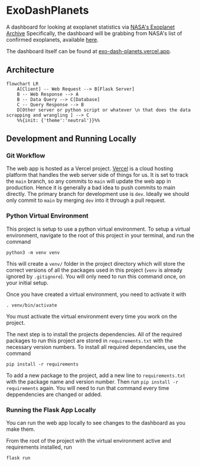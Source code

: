 # ExoDashPlanets

A dashboard for looking at exoplanet statistics via [NASA's Exoplanet Archive](https://exoplanetarchive.ipac.caltech.edu)
Specifically, the dashboard will be grabbing from NASA's list of confirmed exoplanets, available [here](https://exoplanetarchive.ipac.caltech.edu/cgi-bin/TblView/nph-tblView?app=ExoTbls&config=PS).


The dashboard itself can be found at [exo-dash-planets.vercel.app](https://exo-dash-planets-0.vercel.app).

## Architecture
```mermaid
flowchart LR
    A[Client] -- Web Request --> B[Flask Server]
    B -- Web Response --> A
    B -- Data Query --> C[Database]
    C -- Query Response --> B
    D[Other server or python script or whatever \n that does the data scrapping and wrangling ] --> C
    %%{init: {'theme':'neutral'}}%%
 ```


## Development and Running Locally

### Git Workflow
The web app is hosted as a Vercel project. [Vercel](https://vercel.com/) is a cloud hosting platform that handles the web server side of things for us. It is set to track the `main` branch, so any commits to `main` will update the web app in production. Hence it is generally a bad idea to push commits to main directly. The primary branch for development use is `dev`. Ideally we should only commit to `main` by merging `dev` into it through a pull request.

### Python Virtual Environment

This project is setup to use a python virtual environment. 
To setup a virtual environment, navigate to the root of this project in your terminal, and run the command
```
python3 -m venv venv
```
This will create a `venv/` folder in the project directory which will store the correct versions of all the packages used in this project (`venv` is already ignored by `.gitignore`). 
You will only need to run this command once, on your initial setup.

Once you have created a virtual environment, you need to activate it with
```
. venv/bin/activate
```
You must activate the virtual environment every time you work on the project.

The next step is to install the projects dependencies. All of the required packages to run this project are stored in `requirements.txt` with the necessary version numbers.
To install all required dependancies, use the command
```
pip install -r requirements
```

To add a new package to the project, add a new line to `requirements.txt` with the package name and version number. Then run `pip install -r requirements` again. You will need to run that command every time deppendencies are changed or added.

### Running the Flask App Locally
You can run the web app locally to see changes to the dashboard as you make them.

From the root of the project with the virtual environment active and requirements installed, run
```
flask run
```
